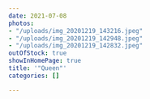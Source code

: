 ```yaml
---
date: 2021-07-08
photos:
- "/uploads/img_20201219_143216.jpeg"
- "/uploads/img_20201219_142948.jpeg"
- "/uploads/img_20201219_142832.jpeg"
outOfStock: true
showInHomePage: true
title: '"Queen"'
categories: []

---
```

